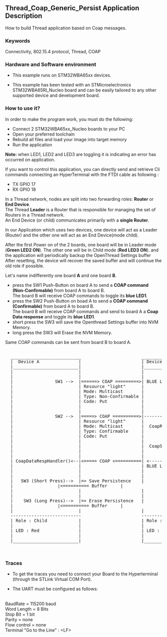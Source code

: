 ## __Thread_Coap_Generic_Persist Application Description__

How to build Thread application based on Coap messages.

### __Keywords__

Connectivity, 802.15.4 protocol, Thread, COAP

### __Hardware and Software environment__

* This example runs on STM32WBA65xx devices.  

* This example has been tested with an STMicroelectronics STM32WBA65RI_Nucleo board and can be easily tailored to any other supported device and development board.  

### __How to use it?__

In order to make the program work, you must do the following:  
 
- Connect 2 STM32WBA65xx_Nucleo boards to your PC 
- Open your preferred toolchain 
- Rebuild all files and load your image into target memory
- Run the application   
 
**Note:** when LED1, LED2 and LED3 are toggling it is indicating an error has occurred on application. 

If you want to control this application, you can directly send and retrieve Cli commands connecting an HyperTerminal with the FTDI cable as following :  

- TX GPIO 17  
- RX GPIO 18  
 
In a Thread network, nodes are split into two forwarding roles: **Router** or **End Device**.    
The Thread **Leader** is a Router that is responsible for managing the set of Routers in a Thread network.    
An End Device (or child) communicates primarily with a **single Router**.    

In our Application which uses two devices, one device will act as a Leader (Router) and the other one will act as an End Device(mode child). 

After the first Power on of the 2 boards, one board will be in Leader mode (**Green LED2 ON**).
The other one will be in Child mode (**Red LED3 ON**).
and the application will periodically backup the OpenThread Settings buffer  
After resetting, the device will recover the saved buffer and will continue the old role if possible.
 
Let's name indifferently one board **A** and one board **B**.   

- press the SW1 Push-Button on board A to send a **COAP command (Non-Confirmable)** from board A to board B.  
The board B will receive COAP commands to toggle its **blue LED1**.
- press the SW2 Push-Button on boad A to send a **COAP command (Confirmable)** from board A to board B.  
The board B will receive COAP commands and send to board A a **Coap Data response** and toggle its **blue LED1**.
- short press the SW3 will save the Openthread Settings buffer into NVM Memory.
- long press the SW3 will Erase the NVM Memory.

Same COAP commands can be sent from board B to board A.    
 
<pre>
	
  ___________________________                       ___________________________
  |  Device A               |                       | Device B                |
  |_________________________|                       |_________________________|  
  |                         |                       |                         |
  |                         |                       |                         |
  |                SW1 -->  |======> COAP =========>| BLUE LED TOGGLE (ON/OFF)|
  |                         | Resource "light"      |                         |
  |                         | Mode: Multicast       |                         |
  |                         | Type: Non-Confirmable |                         |
  |                         | Code: Put             |                         |
  |                         |                       |                         |
  |                         |                       |                         |
  |                SW2 -->  |=====> COAP ==========>|-------->                |
  |                         | Resource "light"      |         |               |
  |                         | Mode: Multicast       |  CoapRequestHandler()   |
  |                         | Type: Confirmable     |         |               |
  |                         | Code: Put             |         |               |
  |                         |                       |         v               |
  |                         |                       |  CoapSendDataResponse() |
  |                         |                       |         |               |
  |                         |                       |         v               |
  | CoapDataRespHandler()<--|<===== COAP <==========| <-------                |
  |                         |                       | BLUE LED TOGGLE (ON/OFF)| 
  |                         |                       |                         |  
  |                         |                       |                         | 
  |   SW3 (Short Press)-->  |=> Save Persistence    |                         |
  | 			    |<========== Buffer     |                         |
  |                         |                       |                         |
  |                         |                       |                         |
  |    SW3 (Long Press)-->  |=> Erase Persistence   |                         |
  | 			    |<========== Buffer     |                         |
  |                         |                       |                         |  
  ---------------------------                       ---------------------------
  | Role : Child            |                       | Role : Leader           |
  |                         |                       |                         |
  | LED : Red               |                       | LED : Green             |
  |                         |                       |                         |
  |_________________________|                       |_________________________|

  
</pre> 

### __Traces__

* To get the traces you need to connect your Board to the Hyperterminal (through the STLink Virtual COM Port).  

* The UART must be configured as follows:  
<br>
BaudRate       = 115200 baud</br>
Word Length    = 8 Bits</br>
Stop Bit       = 1 bit</br>
Parity         = none</br>
Flow control   = none</br>
Terminal   "Go to the Line" : &lt;LF&gt;  






